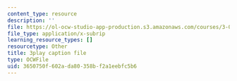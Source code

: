 ```yaml
---
content_type: resource
description: ''
file: https://ol-ocw-studio-app-production.s3.amazonaws.com/courses/3-091sc-introduction-to-solid-state-chemistry-fall-2010/3650750f602ada80358bf2a1eebfc5b6_h57hFAsLAGo.srt
file_type: application/x-subrip
learning_resource_types: []
resourcetype: Other
title: 3play caption file
type: OCWFile
uid: 3650750f-602a-da80-358b-f2a1eebfc5b6
---
```

